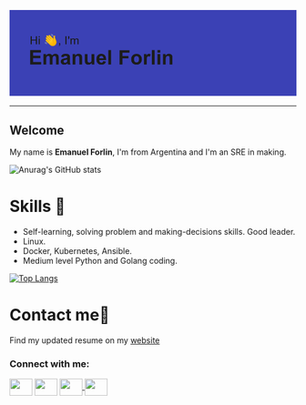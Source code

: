 [![MasterHead](https://github.com/emaaForlin/emaaForlin/blob/main/header.png)](https://github.com/emaaForlin/emaaForlin)

---
## Welcome
My name is **Emanuel Forlin**, I'm from Argentina and I'm an SRE in making.

![Anurag's GitHub stats](https://github-readme-stats.vercel.app/api?username=emaaForlin&show_icons=true&theme=blueberry&layout=compact)


# Skills 🏹

* Self-learning, solving problem and making-decisions skills. Good leader.
* Linux.
* Docker, Kubernetes, Ansible.
* Medium level Python and Golang coding.

[![Top Langs](https://github-readme-stats.vercel.app/api/top-langs/?username=emaaForlin&layout=compact&theme=blueberry)](https://github.com/anuraghazra/github-readme-stats)

# Contact me🤙

Find my updated resume on my <a href="bit.ly/emaaForlin" target="blank">website</a>

<h3 align="left">Connect with me:</h3>
<p align="left">
<a href="https://twitter.com/emaa_forlin14" target="blank"><img align="center" src="https://cdn.jsdelivr.net/npm/simple-icons@3.0.1/icons/twitter.svg" alt="" height="30" width="40" /></a>
<a href="https://www.linkedin.com/in/emanuel-forlin/" target="blank"><img align="center" src="https://cdn.jsdelivr.net/npm/simple-icons@3.0.1/icons/linkedin.svg" alt="" height="30" width="40" /></a>
<a href="https://www.instagram.com/emaa_forlin/" target="blank"><img align="center" src="https://cdn.jsdelivr.net/npm/simple-icons@3.0.1/icons/instagram.svg" alt="" height="30" width="40" /</a>
<a href="https://open.spotify.com/user/3098kbtn6hofgo2nyr8h4c2te?si=be280dfa1da24a55" target="blank"><img align="center" src="https://cdn.jsdelivr.net/npm/simple-icons@3.0.1/icons/spotify.svg" alt="" height="30" width="40" /></a>
</p>

